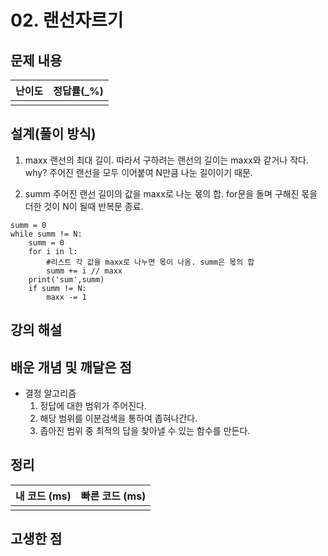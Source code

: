 # 02. 랜선자르기

## 문제 내용


| 난이도 | 정답률(\_%) |
| :----: | :---------: |
|        |             |

## 설계(풀이 방식)
1. maxx
랜선의 최대 길이. 따라서 구하려는 랜선의 길이는 maxx와 같거나 작다. why? 주어진 랜선을 모두 이어붙여 N만큼 나눈 길이이기 때문.

2. summ
주어진 랜선 길이의 값을 maxx로 나눈 몫의 합. for문을 돌며 구해진 몫을 더한 것이 N이 될때 반복문 종료.
```
summ = 0
while summ != N:
    summ = 0
    for i in l:
        #리스트 각 값을 maxx로 나누면 몫이 나옴. summ은 몫의 합
        summ += i // maxx
    print('sum',summ)
    if summ != N:
        maxx -= 1
```

## 강의 해설

## 배운 개념 및 깨달은 점
- 결정 알고리즘
    1. 정답에 대한 범위가 주어진다.
    2. 해당 범위를 이분검색을 통하여 좁혀나간다.
    3. 좁아진 범위 중 최적의 답을 찾아낼 수 있는 함수를 만든다.

## 정리

| 내 코드 (ms) | 빠른 코드 (ms) |
| :----------: | :------------: |
|              |                |

## 고생한 점
